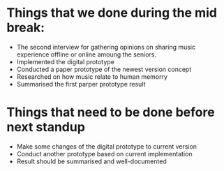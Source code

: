 # Things that we done during the mid break:
* The second interview for gathering opinions on sharing music experience offline or online amoung the seniors.
* Implemented the digital prototype
* Conducted a paper prototype of the newest version concept
* Researched on how music relate to human memorry 
* Summarised the first parper prototype result
# Things that need to be done before next standup
* Make some changes of the digital prototype to current version
* Conduct another prototype based on current implementation
* Result should be summarised and well-documented
